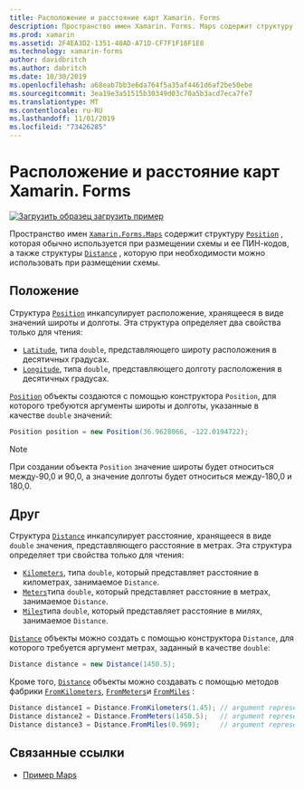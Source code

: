 ```yaml
---
title: Расположение и расстояние карт Xamarin. Forms
description: Пространство имен Xamarin. Forms. Maps содержит структуру Position, которая обычно используется при размещении карты и ее ПИН-кодов, а также структуры расстояния, которая при необходимости может использоваться при размещении карты.
ms.prod: xamarin
ms.assetid: 2F4EA3D2-1351-40AD-A71D-CF7F1F18F1E8
ms.technology: xamarin-forms
author: davidbritch
ms.author: dabritch
ms.date: 10/30/2019
ms.openlocfilehash: a68eab7bb3e6da764f5a35af4461d6af2be50ebe
ms.sourcegitcommit: 3ea19e3a51515b30349d03c70a5b3acd7eca7fe7
ms.translationtype: MT
ms.contentlocale: ru-RU
ms.lasthandoff: 11/01/2019
ms.locfileid: "73426285"
---
```

# <a name="xamarinforms-map-position-and-distance"></a>Расположение и расстояние карт Xamarin. Forms

[![Загрузить образец](~/media/shared/download.png) загрузить пример](https://docs.microsoft.com/samples/xamarin/xamarin-forms-samples/workingwithmaps)

Пространство имен [`Xamarin.Forms.Maps`](xref:Xamarin.Forms.Maps) содержит структуру [`Position`](xref:Xamarin.Forms.Maps.Position) , которая обычно используется при размещении схемы и ее ПИН-кодов, а также структуры [`Distance`](xref:Xamarin.Forms.Maps.Distance) , которую при необходимости можно использовать при размещении схемы.

## <a name="position"></a>Положение

Структура [`Position`](xref:Xamarin.Forms.Maps.Position) инкапсулирует расположение, хранящееся в виде значений широты и долготы. Эта структура определяет два свойства только для чтения:

- [`Latitude`](xref:Xamarin.Forms.Maps.Position.Latitude), типа `double`, представляющего широту расположения в десятичных градусах.
- [`Longitude`](xref:Xamarin.Forms.Maps.Position.Longitude), типа `double`, представляющего долготу расположения в десятичных градусах.

[`Position`](xref:Xamarin.Forms.Maps.Position) объекты создаются с помощью конструктора `Position`, для которого требуются аргументы широты и долготы, указанные в качестве `double` значений:

```csharp
Position position = new Position(36.9628066, -122.0194722);
```

> [!NOTE]
> При создании объекта `Position` значение широты будет относиться между-90,0 и 90,0, а значение долготы будет относиться между-180,0 и 180,0.

## <a name="distance"></a>Друг

Структура [`Distance`](xref:Xamarin.Forms.Maps.Distance) инкапсулирует расстояние, хранящееся в виде `double` значения, представляющего расстояние в метрах. Эта структура определяет три свойства только для чтения:

- [`Kilometers`](xref:Xamarin.Forms.Maps.Distance.Kilometers), типа `double`, который представляет расстояние в километрах, занимаемое `Distance`.
- [`Meters`](xref:Xamarin.Forms.Maps.Distance.Meters)типа `double`, который представляет расстояние в метрах, занимаемое `Distance`.
- [`Miles`](xref:Xamarin.Forms.Maps.Distance.Miles)типа `double`, который представляет расстояние в милях, занимаемое `Distance`.

[`Distance`](xref:Xamarin.Forms.Maps.Distance) объекты можно создать с помощью конструктора `Distance`, для которого требуется аргумент метрах, заданный в качестве `double`:

```csharp
Distance distance = new Distance(1450.5);
```

Кроме того, [`Distance`](xref:Xamarin.Forms.Maps.Distance) объекты можно создавать с помощью методов фабрики [`FromKilometers`](xref:Xamarin.Forms.Maps.Distance.FromKilometers*), [`FromMeters`](xref:Xamarin.Forms.Maps.Distance.FromMeters*)и [`FromMiles`](xref:Xamarin.Forms.Maps.Distance.FromMiles*) :

```csharp
Distance distance1 = Distance.FromKilometers(1.45); // argument represents the number of kilometers
Distance distance2 = Distance.FromMeters(1450.5);   // argument represents the number of meters
Distance distance3 = Distance.FromMiles(0.969);     // argument represents the number of miles
```

## <a name="related-links"></a>Связанные ссылки

- [Пример Maps](https://docs.microsoft.com/samples/xamarin/xamarin-forms-samples/workingwithmaps)
